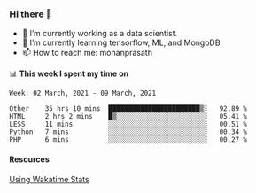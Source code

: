 ### Hi there 👋

- 🔭 I’m currently working as a data scientist.
- 🌱 I’m currently learning tensorflow, ML, and MongoDB
- 📫 How to reach me: mohanprasath

📊 **This week I spent my time on**
<!--START_SECTION:waka-->
```text
Week: 02 March, 2021 - 09 March, 2021

Other    35 hrs 10 mins  ███████████████████████▒░   92.89 % 
HTML     2 hrs 2 mins    █▒░░░░░░░░░░░░░░░░░░░░░░░   05.41 % 
LESS     11 mins         ░░░░░░░░░░░░░░░░░░░░░░░░░   00.51 % 
Python   7 mins          ░░░░░░░░░░░░░░░░░░░░░░░░░   00.34 % 
PHP      6 mins          ░░░░░░░░░░░░░░░░░░░░░░░░░   00.27 % 
```
<!--END_SECTION:waka-->

#### Resources
[Using Wakatime Stats](https://github.com/marketplace/actions/waka-readme)

